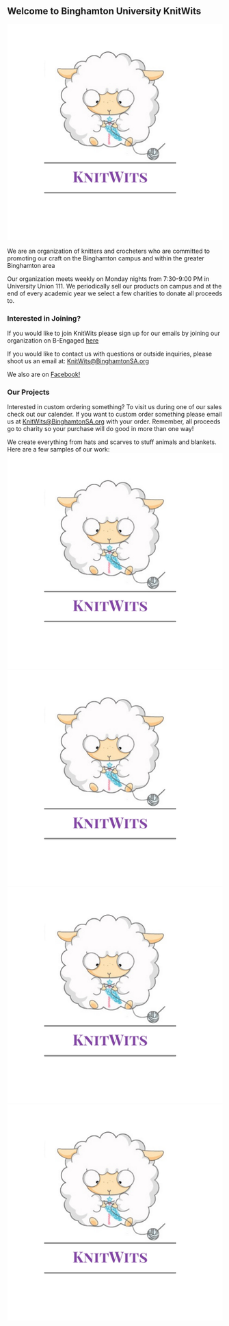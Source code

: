 ## Welcome to Binghamton University KnitWits

![Image](KnitWits.jpg)

We are an organization of knitters and crocheters who are committed to promoting our craft on the Binghamton campus and within the greater Binghamton area

Our organization meets weekly on Monday nights from 7:30-9:00 PM in University Union 111. We periodically sell our products on campus and at the end of every academic year we select a few charities to donate all proceeds to. 

### Interested in Joining?

If you would like to join KnitWits please sign up for our emails by joining our organization on B-Engaged 
[here](https://bengaged.binghamton.edu/organization/knitwits)

If you would like to contact us with questions or outside inquiries, please shoot us an email at:
[KnitWits@BinghamtonSA.org](KnitWits@BinghamtonSA.org)

We also are on [Facebook!](https://www.facebook.com/BUKnitwits/)

### Our Projects

Interested in custom ordering something? To visit us during one of our sales check out our calender. If you want to custom order something please email us at [KnitWits@BinghamtonSA.org](KnitWits@BinghamtonSA.org) with your order. Remember, all proceeds go to charity so your purchase will do good in more than one way!

We create everything from hats and scarves to stuff animals and blankets. Here are a few samples of our work:
![Image](KnitWits.jpg)
![Image](KnitWits.jpg)
![Image](KnitWits.jpg)
![Image](KnitWits.jpg)
